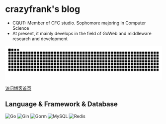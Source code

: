 # crazyfrank's blog
- CQUT: Member of CFC studio. Sophomore majoring in Computer Science 
- At present, it mainly develops in the field of GoWeb and middleware research and development

![GitHub Snake Game](https://raw.githubusercontent.com/crazyfrankie/crazyfrankie/output/github-contribution-grid-snake.svg)

[访问博客首页](theme/home.html)

## Language & Framework & Database
![Go](https://img.shields.io/badge/Go-%2300ADD8.svg?style=flat&logo=go&logoColor=white)
![Gin](https://img.shields.io/badge/Gin-%2523000.svg?style=flat&logo=Gin&logoColor=white&labelColor=blue&color=blue)
![Gorm](https://img.shields.io/badge/Gorm-%2523000?style=flat&logo=Go&logoColor=white&labelColor=blue&color=blue)
![MySQL](https://img.shields.io/badge/MySQL-%2523000?style=flat&logo=MySQL&logoColor=blue&labelColor=white&color=green)
![Redis](https://img.shields.io/badge/Redis-%2523000?style=flat&logo=Redis&logoColor=red&labelColor=white&color=red)
